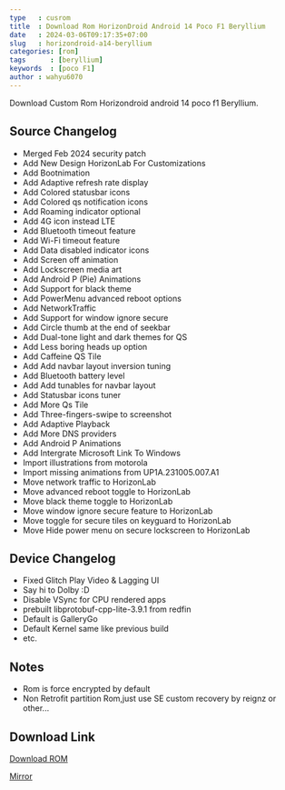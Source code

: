 ```yaml
---
type   : cusrom
title  : Download Rom HorizonDroid Android 14 Poco F1 Beryllium
date   : 2024-03-06T09:17:35+07:00
slug   : horizondroid-a14-beryllium
categories: [rom]
tags      : [beryllium]
keywords  : [poco F1]
author : wahyu6070
---
```


Download Custom Rom Horizondroid android 14 poco f1 Beryllium.

## Source Changelog
- Merged Feb 2024 security patch
- Add New Design HorizonLab For Customizations
- Add Bootnimation
- Add Adaptive refresh rate display
- Add Colored statusbar icons
- Add Colored qs notification icons
- Add Roaming indicator optional
- Add 4G icon instead LTE
- Add Bluetooth timeout feature
- Add Wi-Fi timeout feature
- Add Data disabled indicator icons
- Add Screen off animation
- Add Lockscreen media art
- Add Android P (Pie) Animations
- Add Support for black theme
- Add PowerMenu advanced reboot options
- Add NetworkTraffic
- Add Support for window ignore secure
- Add Circle thumb at the end of seekbar
- Add Dual-tone light and dark themes for QS
- Add Less boring heads up option
- Add Caffeine QS Tile
- Add Add navbar layout inversion tuning
- Add Bluetooth battery level
- Add Add tunables for navbar layout
- Add Statusbar icons tuner
- Add More Qs Tile
- Add Three-fingers-swipe to screenshot 
- Add Adaptive Playback
- Add More DNS providers
- Add Android P Animations
- Add Intergrate Microsoft Link To Windows 
- Import illustrations from motorola
- Import missing animations from UP1A.231005.007.A1
- Move network traffic to HorizonLab
- Move advanced reboot toggle to HorizonLab
- Move black theme toggle to HorizonLab 
- Move window ignore secure feature to HorizonLab
- Move toggle for secure tiles on keyguard to HorizonLab 
- Move Hide power menu on secure lockscreen to HorizonLab

## Device Changelog
- Fixed Glitch Play Video & Lagging UI
- Say hi to Dolby :D
- Disable VSync for CPU rendered apps
- prebuilt libprotobuf-cpp-lite-3.9.1 from redfin
- Default is GalleryGo
- Default Kernel same like previous build
- etc.

## Notes
- Rom is force encrypted by default
- Non Retrofit partition Rom,just use SE custom recovery by reignz or other...

## Download Link
[Download ROM](https://sourceforge.net/projects/horizondroid/files/beryllium/HorizonDroid-v2.1-Vega-beryllium-14.0-OFFICIAL-20240214-1532.zip/download)

[Mirror](https://drive.google.com/uc?id=1KX2jky19qr0i4256PNVUo5W9cGVfa2XQ&export=download)

